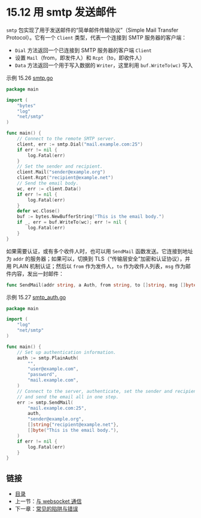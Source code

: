 # 15.12 用 smtp 发送邮件

`smtp` 包实现了用于发送邮件的“简单邮件传输协议”（Simple Mail Transfer Protocol）。它有一个 `Client` 类型，代表一个连接到 SMTP 服务器的客户端：

- `Dial` 方法返回一个已连接到 SMTP 服务器的客户端 `Client`
- 设置 `Mail`（from，即发件人）和 `Rcpt`（to，即收件人）
- `Data` 方法返回一个用于写入数据的 `Writer`，这里利用 `buf.WriteTo(wc)` 写入

示例 15.26 [smtp.go](examples/chapter_15/smtp.go)
```go
package main

import (
	"bytes"
	"log"
	"net/smtp"
)

func main() {
	// Connect to the remote SMTP server.
	client, err := smtp.Dial("mail.example.com:25")
	if err != nil {
		log.Fatal(err)
	}
	// Set the sender and recipient.
	client.Mail("sender@example.org")
	client.Rcpt("recipient@example.net")
	// Send the email body.
	wc, err := client.Data()
	if err != nil {
		log.Fatal(err)
	}
	defer wc.Close()
	buf := bytes.NewBufferString("This is the email body.")
	if _, err = buf.WriteTo(wc); err != nil {
		log.Fatal(err)
	}
}
```

如果需要认证，或有多个收件人时，也可以用 `SendMail` 函数发送。它连接到地址为 `addr` 的服务器；如果可以，切换到 TLS（“传输层安全”加密和认证协议），并用 PLAIN 机制认证；然后以 `from` 作为发件人，`to` 作为收件人列表，`msg` 作为邮件内容，发出一封邮件：
```go
func SendMail(addr string, a Auth, from string, to []string, msg []byte) error
```

示例 15.27 [smtp_auth.go](examples/chapter_15/smtp_auth.go)
```go
package main

import (
	"log"
	"net/smtp"
)

func main() {
	// Set up authentication information.
	auth := smtp.PlainAuth(
		"",
		"user@example.com",
		"password",
		"mail.example.com",
	)
	// Connect to the server, authenticate, set the sender and recipient,
	// and send the email all in one step.
	err := smtp.SendMail(
		"mail.example.com:25",
		auth,
		"sender@example.org",
		[]string{"recipient@example.net"},
		[]byte("This is the email body."),
	)
	if err != nil {
		log.Fatal(err)
	}
}
```

## 链接

- [目录](directory.md)
- 上一节：[与 websocket 通信](15.11.md)
- 下一章：[常见的陷阱与错误](16.0.md)
